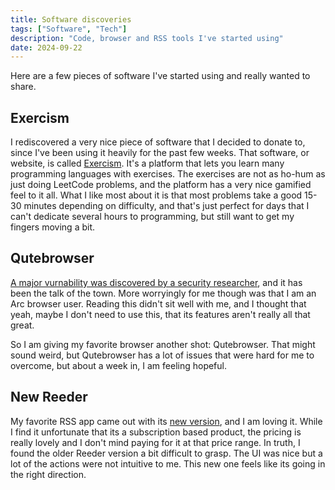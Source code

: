 ```yaml
---
title: Software discoveries
tags: ["Software", "Tech"]
description: "Code, browser and RSS tools I've started using"
date: 2024-09-22
---
```


Here are a few pieces of software I've started using and really wanted to share.

## Exercism

I rediscovered a very nice piece of software that I decided to donate to, 
since I've been using it heavily for the past few weeks. That software, or website,
is called [Exercism](https://exercism.org). It's a platform that lets you learn many
programming languages with exercises. The exercises are not 
as ho-hum as just doing LeetCode problems, and the platform has a very nice gamified feel to it all. What I like most about it is that most problems take a good 15-30 minutes depending
on difficulty, and that's just perfect for days that I can't dedicate several hours to
programming, but still want to get my fingers moving a bit.


## Qutebrowser

[A major vurnability was discovered by a security researcher](https://kibty.town/blog/arc/),
and it has been the talk of the town. More worryingly for me though was that I am an Arc 
browser user. Reading this didn't sit well with me, and I thought that yeah, maybe I don't
need to use this, that its features aren't really all that great. 

So I am giving my favorite browser another shot: Qutebrowser. That might sound weird, 
but Qutebrowser has a lot of issues that were hard for me to overcome, but about a week
in, I am feeling hopeful.

## New Reeder

My favorite RSS app came out with its [new version](https://reederapp.com/), and I am loving it. While I find it
unfortunate that its a subscription based product, the pricing is really lovely and I 
don't mind paying for it at that price range.
In truth, I found the older Reeder version a bit difficult to grasp. The UI was nice 
but a lot of the actions were not intuitive to me. This new one feels like its going in
the right direction.
